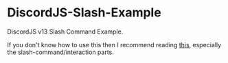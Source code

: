 # DiscordJS-Slash-Example
DiscordJS v13 Slash Command Example.

If you don't know how to use this then I recommend reading [this](https://discordjs.guide/#before-you-begin), especially the slash-command/interaction parts.